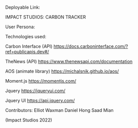 Deployable Link: 

IMPACT STUDIOS: CARBON TRACKER 


User Persona: 


















Technologies used: 

Carbon Interface (API)
https://docs.carboninterface.com/?ref=publicapis.dev#/

TheNews (API)
https://www.thenewsapi.com/documentation

AOS (animate library)
https://michalsnik.github.io/aos/

Moment.js
https://momentjs.com/

Jquery 
https://jqueryui.com/

Jquery UI
https://api.jquery.com/










Contributors:
Elliot Waxman 
Daniel Hong 
Saad Mian 

(Impact Studios 2022)